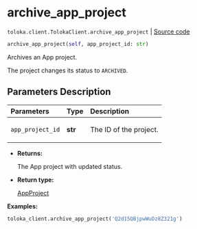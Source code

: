 # archive_app_project
`toloka.client.TolokaClient.archive_app_project` | [Source code](https://github.com/Toloka/toloka-kit/blob/v1.2.2/src/client/__init__.py#L3930)

```python
archive_app_project(self, app_project_id: str)
```

Archives an App project.


The project changes its status to `ARCHIVED`.

## Parameters Description

| Parameters | Type | Description |
| :----------| :----| :-----------|
`app_project_id`|**str**|<p>The ID of the project.</p>

* **Returns:**

  The App project with updated status.

* **Return type:**

  [AppProject](toloka.client.app.AppProject.md)

**Examples:**


```python
toloka_client.archive_app_project('Q2d15QBjpwWuDz8Z321g')
```
